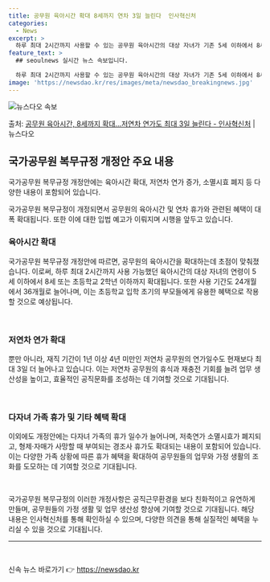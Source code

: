 ```yaml
---
title: 공무원 육아시간 확대 8세까지 연차 3일 늘린다  인사혁신처
categories:
  - News
excerpt: >
  하루 최대 2시간까지 사용할 수 있는 공무원 육아시간의 대상 자녀가 기존 5세 이하에서 8세 또는 초등학교 …
feature_text: >
  ## seoulnews 실시간 뉴스 속보입니다.

  하루 최대 2시간까지 사용할 수 있는 공무원 육아시간의 대상 자녀가 기존 5세 이하에서 8세 또는 초등학교 …
image: 'https://newsdao.kr/res/images/meta/newsdao_breakingnews.jpg'
---
```


![뉴스다오 속보](https://newsdao.kr/res/images/meta/newsdao_breakingnews.jpg)

<p>출처: <a href="https://newsdao.kr/3536" rel="dofollow">공무원 육아시간, 8세까지 확대…저연차 연가도 최대 3일 늘린다 - 인사혁신처</a> | 뉴스다오</p>

<h2 data-ke-size="size26">국가공무원 복무규정 개정안 주요 내용</h2>
국가공무원 복무규정 개정안에는 육아시간 확대, 저연차 연가 증가, 소멸시효 폐지 등 다양한 내용이 포함되어 있습니다.

<p data-ke-size="size16">국가공무원 복무규정이 개정되면서 공무원의 육아시간 및 연차 휴가와 관련된 혜택이 대폭 확대됩니다. 또한 이에 대한 입법 예고가 이뤄지며 시행을 앞두고 있습니다.</p>

<h3>육아시간 확대</h3>
국가공무원 복무규정 개정안에 따르면, 공무원의 육아시간을 확대하는데 초점이 맞춰졌습니다. 이로써, 하루 최대 2시간까지 사용 가능했던 육아시간의 대상 자녀의 연령이 5세 이하에서 8세 또는 초등학교 2학년 이하까지 확대됩니다. 또한 사용 기간도 24개월에서 36개월로 늘어나며, 이는 초등학교 입학 초기의 부모들에게 유용한 혜택으로 작용할 것으로 예상됩니다.
<p data-ke-size="size16">&nbsp;</p>

<h3>저연차 연가 확대</h3>
뿐만 아니라, 재직 기간이 1년 이상 4년 미만인 저연차 공무원의 연가일수도 현재보다 최대 3일 더 늘어나고 있습니다. 이는 저연차 공무원의 휴식과 재충전 기회를 늘려 업무 생산성을 높이고, 효율적인 공직문화를 조성하는 데 기여할 것으로 기대됩니다.
<p data-ke-size="size16">&nbsp;</p>

<h3>다자녀 가족 휴가 및 기타 혜택 확대</h3>
이외에도 개정안에는 다자녀 가족의 휴가 일수가 늘어나며, 저축연가 소멸시효가 폐지되고, 형제·자매가 사망할 때 부여되는 경조사 휴가도 확대되는 내용이 포함되어 있습니다. 이는 다양한 가족 상황에 따른 휴가 혜택을 확대하여 공무원들의 업무와 가정 생활의 조화를 도모하는 데 기여할 것으로 기대됩니다.
<p data-ke-size="size16">&nbsp;</p>

국가공무원 복무규정의 이러한 개정사항은 공직근무환경을 보다 친화적이고 유연하게 만들며, 공무원들의 가정 생활 및 업무 생산성 향상에 기여할 것으로 기대됩니다. 해당 내용은 인사혁신처를 통해 확인하실 수 있으며, 다양한 의견을 통해 실질적인 혜택을 누리실 수 있을 것으로 기대됩니다.

<hr>
<p data-ke-size="size16">&nbsp;</p> 

신속 뉴스 바로가기 👉 <a href="https://newsdao.kr" rel="dofollow">https://newsdao.kr</a>


